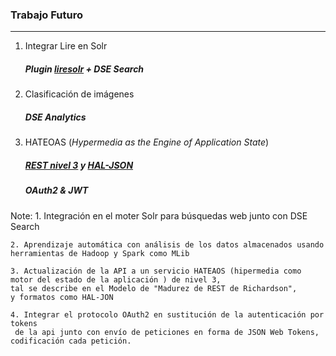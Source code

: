 ### Trabajo Futuro
----------------
1. Integrar Lire en Solr
    ##### Plugin [liresolr](https://bitbucket.org/dermotte/liresolr) + DSE Search
2. Clasificación de imágenes<!-- .element: class="fragment" data-fragment-index="1" -->
    ##### DSE Analytics<!-- .element: class="fragment" data-fragment-index="1" -->
3. HATEOAS<!-- .element: class="fragment" data-fragment-index="2" --> (*Hypermedia as the Engine of Application State*)<!-- .element: class="fragment" data-fragment-index="2" -->
    ##### [REST nivel 3](http://martinfowler.com/articles/richardsonMaturityModel.html) y [HAL-JSON](http://stateless.co/hal_specification.html)<!-- .element: class="fragment" data-fragment-index="2" -->
    ##### OAuth2 & JWT<!-- .element: class="fragment" data-fragment-index="2" -->

Note:
    1. Integración en el moter Solr para búsquedas web junto con DSE Search

    2. Aprendizaje automática con análisis de los datos almacenados usando herramientas de Hadoop y Spark como MLib

    3. Actualización de la API a un servicio HATEAOS (hipermedia como motor del estado de la aplicación ) de nivel 3,
    tal se describe en el Modelo de "Madurez de REST de Richardson",
    y formatos como HAL-JON

    4. Integrar el protocolo OAuth2 en sustitución de la autenticación por tokens
     de la api junto con envío de peticiones en forma de JSON Web Tokens, codificación cada petición.
